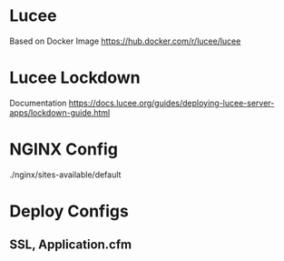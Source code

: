 # Lucee
Based on Docker Image https://hub.docker.com/r/lucee/lucee

# Lucee Lockdown
Documentation https://docs.lucee.org/guides/deploying-lucee-server-apps/lockdown-guide.html

# NGINX Config
./nginx/sites-available/default

# Deploy Configs
## SSL, Application.cfm
